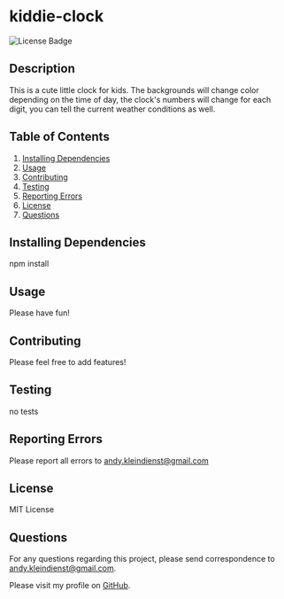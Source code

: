 # kiddie-clock
![License Badge](https://img.shields.io/github/license/andykb9b13/kiddie-clock)

## Description
This is a cute little clock for kids. The backgrounds will change color depending on the time of day, the clock's numbers will change for each digit, you can tell the current weather conditions as well. 

## Table of Contents
1. [Installing Dependencies](#installing-dependencies)
2. [Usage](#usage)
3. [Contributing](#contributing)
4. [Testing](#testing)
5. [Reporting Errors](#reporting-errors)
6. [License](#license)
7. [Questions](#questions)
            
## Installing Dependencies
npm install

## Usage
Please have fun!

## Contributing
Please feel free to add features!
            
## Testing
no tests
            
## Reporting Errors
Please report all errors to andy.kleindienst@gmail.com

## License
MIT License

## Questions
For any questions regarding this project, please send correspondence to andy.kleindienst@gmail.com.

Please visit my profile on [GitHub](https://github.com/andykb9b13).